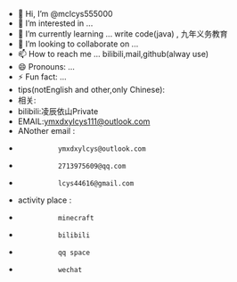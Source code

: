 - 👋 Hi, I’m @mclcys555000
- 👀 I’m interested in ...
- 🌱 I’m currently learning ... write code(java) , 九年义务教育
- 💞️ I’m looking to collaborate on ...
- 📫 How to reach me ... bilibili,mail,github(alway use)
- 😄 Pronouns: ...
- ⚡ Fun fact: ...
- tips(notEnglish and other,only Chinese):
- 相关:
- bilibili:凌辰依山Private
- EMAIL:ymxdxylcys111@outlook.com
- ANother email :
-               ymxdxylcys@outlook.com
-               2713975609@qq.com
-               lcys44616@gmail.com
- activity place :
-               minecraft
-               bilibili
-               qq space
-               wechat
<!---
mclcys555000/mclcys555000 is a ✨ special ✨ repository because its `README.md` (this file) appears on your GitHub profile.
You can click the Preview link to take a look at your changes.
--->
